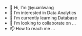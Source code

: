 - 👋 Hi, I’m @yuanlwang
- 👀 I’m interested in Data Analytics
- 🌱 I’m currently learning Database
- 💞️ I’m looking to collaborate on ...
- 📫 How to reach me ...

<!---
yuanlwang/yuanlwang is a ✨ special ✨ repository because its `README.md` (this file) appears on your GitHub profile.
You can click the Preview link to take a look at your changes.
--->
